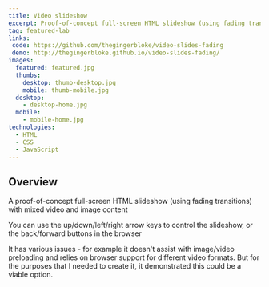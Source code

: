 ```yaml
---
title: Video slideshow
excerpt: Proof-of-concept full-screen HTML slideshow (using fading transitions) with mixed video and image content
tag: featured-lab
links:
 code: https://github.com/thegingerbloke/video-slides-fading
 demo: http://thegingerbloke.github.io/video-slides-fading/
images:
  featured: featured.jpg
  thumbs:
    desktop: thumb-desktop.jpg
    mobile: thumb-mobile.jpg
  desktop:
    - desktop-home.jpg
  mobile:
    - mobile-home.jpg
technologies:
  - HTML
  - CSS
  - JavaScript
---
```


## Overview

A proof-of-concept full-screen HTML slideshow (using fading transitions) with mixed video and image content

You can use the up/down/left/right arrow keys to control the slideshow, or the back/forward buttons in the browser

It has various issues - for example it doesn't assist with image/video preloading and relies on browser support for different video formats. But for the purposes that I needed to create it, it demonstrated this could be a viable option.
